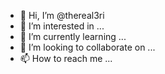 - 👋 Hi, I’m @thereal3ri
- 👀 I’m interested in ...
- 🌱 I’m currently learning ...
- 💞️ I’m looking to collaborate on ...
- 📫 How to reach me ...

<!---
thereal3ri/thereal3ri is a ✨ special ✨ repository because its `README.md` (this file) appears on your GitHub profile.
You can click the Preview link to take a look at your changes.
--->
